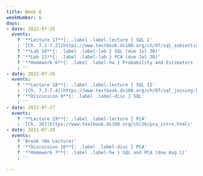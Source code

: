 ```yaml
---
title: Week 6
weekNumber: 6
days:
- date: 2022-07-25
  events:
    ? '**Lecture 17**{: .label .label-lecture } SQL I'
    : '[Ch. 7.1-7.2](https://www.textbook.ds100.org/ch/07/sql_subsetting.html), [7.5](https://www.textbook.ds100.org/ch/07/sql_other_reps.html)'
    ? '**Lab 10**{: .label .label-lab } SQL (due Jul 30)'
    ? '**Lab 11**{: .label .label-lab } PCA (due Jul 30)'
    ? '**Homework 6**{: .label .label-hw } Probability and Estimators (due Jul 28)'
    : ''
- date: 2022-07-26
  events:
    ? '**Lecture 18**{: .label .label-lecture } SQL II'
    : '[Ch. 7.3-7.4](https://www.textbook.ds100.org/ch/07/sql_joining.html)'
    ? '**Discussion 9**{: .label .label-disc } SQL'
    : ''
- date: 2022-07-27
  events:
    ? '**Lecture 19**{: .label .label-lecture } PCA'
    : '[Ch. 26](https://www.textbook.ds100.org/ch/26/pca_intro.html)'
- date: 2021-07-28
  events:
    ? 'Break (No Lecture)'
    ? '**Discussion 10**{: .label .label-disc } PCA'
    ? '**Homework 7**{: .label .label-hw } SQL and PCA (due Aug 1)'
    : ''

---
```

